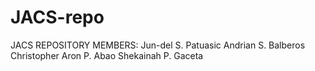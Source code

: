 # JACS-repo
JACS REPOSITORY 
MEMBERS: 
Jun-del S. Patuasic
Andrian S. Balberos
Christopher Aron P. Abao
Shekainah P. Gaceta
